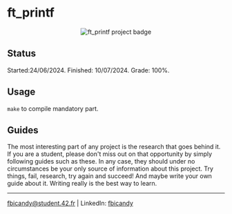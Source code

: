 # ft_printf 

<p align="center">
  <img src="https://github.com/FreddyBicandy50/42draft/blob/main/42_badges/ft_printfe.png" alt="ft_printf project badge"/>
</p>

## Status
Started:24/06/2024.
Finished: 10/07/2024.
Grade: 100%.

## Usage
``make`` to compile mandatory part.

## Guides

The most interesting part of any project is the research that goes behind it. If you are a student, please don't miss out on that opportunity by simply following guides such as these. In any case, they should under no circumstances be your only source of information about this project. Try things, fail, research, try again and succeed! And maybe write your own guide about it. Writing really is the best way to learn.

---
fbicandy@student.42.fr | LinkedIn: [fbicandy](https://www.linkedin.com/in/freddy-bicandy/)